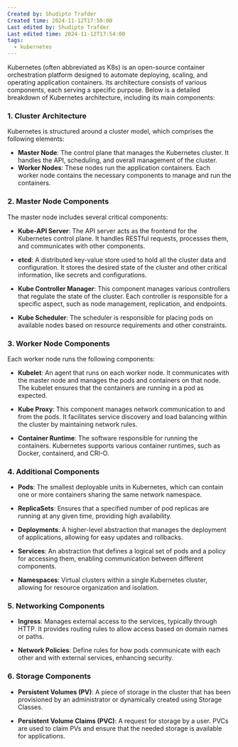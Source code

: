 ```yaml
---
Created by: Shudipto Trafder
Created time: 2024-11-12T17:50:00
Last edited by: Shudipto Trafder
Last edited time: 2024-11-12T17:54:00
tags:
  - kubernetes
---
```



Kubernetes (often abbreviated as K8s) is an open-source container orchestration platform designed to automate deploying, scaling, and operating application containers. Its architecture consists of various components, each serving a specific purpose. Below is a detailed breakdown of Kubernetes architecture, including its main components:

### 1. **Cluster Architecture**
Kubernetes is structured around a cluster model, which comprises the following elements:

- **Master Node**: The control plane that manages the Kubernetes cluster. It handles the API, scheduling, and overall management of the cluster.
- **Worker Nodes**: These nodes run the application containers. Each worker node contains the necessary components to manage and run the containers.

### 2. **Master Node Components**
The master node includes several critical components:

- **Kube-API Server**: The API server acts as the frontend for the Kubernetes control plane. It handles RESTful requests, processes them, and communicates with other components.

- **etcd**: A distributed key-value store used to hold all the cluster data and configuration. It stores the desired state of the cluster and other critical information, like secrets and configurations.

- **Kube Controller Manager**: This component manages various controllers that regulate the state of the cluster. Each controller is responsible for a specific aspect, such as node management, replication, and endpoints.

- **Kube Scheduler**: The scheduler is responsible for placing pods on available nodes based on resource requirements and other constraints.

### 3. **Worker Node Components**
Each worker node runs the following components:

- **Kubelet**: An agent that runs on each worker node. It communicates with the master node and manages the pods and containers on that node. The kubelet ensures that the containers are running in a pod as expected.

- **Kube Proxy**: This component manages network communication to and from the pods. It facilitates service discovery and load balancing within the cluster by maintaining network rules.

- **Container Runtime**: The software responsible for running the containers. Kubernetes supports various container runtimes, such as Docker, containerd, and CRI-O.

### 4. **Additional Components**
- **Pods**: The smallest deployable units in Kubernetes, which can contain one or more containers sharing the same network namespace.

- **ReplicaSets**: Ensures that a specified number of pod replicas are running at any given time, providing high availability.

- **Deployments**: A higher-level abstraction that manages the deployment of applications, allowing for easy updates and rollbacks.

- **Services**: An abstraction that defines a logical set of pods and a policy for accessing them, enabling communication between different components.

- **Namespaces**: Virtual clusters within a single Kubernetes cluster, allowing for resource organization and isolation.

### 5. **Networking Components**
- **Ingress**: Manages external access to the services, typically through HTTP. It provides routing rules to allow access based on domain names or paths.

- **Network Policies**: Define rules for how pods communicate with each other and with external services, enhancing security.

### 6. **Storage Components**
- **Persistent Volumes (PV)**: A piece of storage in the cluster that has been provisioned by an administrator or dynamically created using Storage Classes.

- **Persistent Volume Claims (PVC)**: A request for storage by a user. PVCs are used to claim PVs and ensure that the needed storage is available for applications.